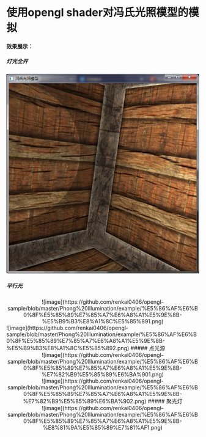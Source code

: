# 使用opengl shader对冯氏光照模型的模拟

#### 效果展示：
##### 灯光全开
  ![image](https://github.com/renkai0406/opengl-sample/blob/master/Phong%20Illumination/example/%E5%86%AF%E6%B0%8F%E5%85%89%E7%85%A7%E6%A8%A1%E5%9E%8B-%E7%81%AF%E5%85%89%E5%85%A8%E5%BC%80.png)
##### 平行光
  <div align=center>![image](https://github.com/renkai0406/opengl-sample/blob/master/Phong%20Illumination/example/%E5%86%AF%E6%B0%8F%E5%85%89%E7%85%A7%E6%A8%A1%E5%9E%8B-%E5%B9%B3%E8%A1%8C%E5%85%891.png)</div>
  ![image](https://github.com/renkai0406/opengl-sample/blob/master/Phong%20Illumination/example/%E5%86%AF%E6%B0%8F%E5%85%89%E7%85%A7%E6%A8%A1%E5%9E%8B-%E5%B9%B3%E8%A1%8C%E5%85%892.png)
##### 点光源
  <div align=center>![image](https://github.com/renkai0406/opengl-sample/blob/master/Phong%20Illumination/example/%E5%86%AF%E6%B0%8F%E5%85%89%E7%85%A7%E6%A8%A1%E5%9E%8B-%E7%82%B9%E5%85%89%E6%BA%901.png)
  <div align=center>![image](https://github.com/renkai0406/opengl-sample/blob/master/Phong%20Illumination/example/%E5%86%AF%E6%B0%8F%E5%85%89%E7%85%A7%E6%A8%A1%E5%9E%8B-%E7%82%B9%E5%85%89%E6%BA%902.png)
##### 聚光灯
  <div align=center>![image](https://github.com/renkai0406/opengl-sample/blob/master/Phong%20Illumination/example/%E5%86%AF%E6%B0%8F%E5%85%89%E7%85%A7%E6%A8%A1%E5%9E%8B-%E8%81%9A%E5%85%89%E7%81%AF1.png)
  
 
